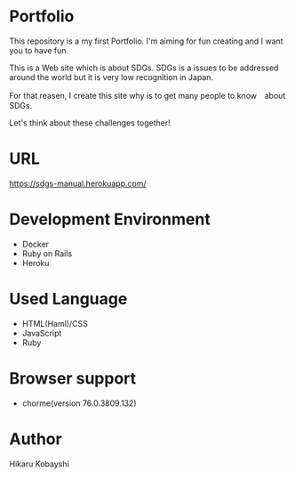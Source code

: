 Portfolio
=========

This repository is a my first Portfolio.
I'm aiming for fun creating and I want you to have fun. 

This is a Web site which is about SDGs.
SDGs is a issues to be addressed around the world but it is very low recognition in Japan.

For that reasen, I create this site why is to get many people to know　about SDGs.

Let's think about these challenges together!

URL
===

https://sdgs-manual.herokuapp.com/

Development Environment
=======================

- Docker
- Ruby on Rails
- Heroku

Used Language
===============

- HTML(Haml)/CSS
- JavaScript
- Ruby

Browser support
===============

- chorme(version 76.0.3809.132)

Author
======

Hikaru Kobayshi
